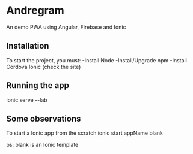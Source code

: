 # Andregram

An demo PWA using Angular, Firebase and Ionic

## Installation

To start the project, you must:
-Install Node
-Install/Upgrade npm
-Install Cordova Ionic (check the site)

## Running the app
ionic serve --lab

## Some observations
To start a Ionic app from the scratch
ionic start appName blank

ps: blank is an Ionic template



